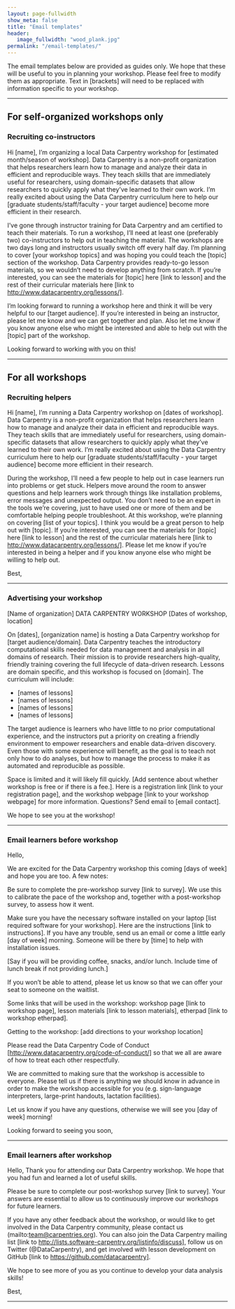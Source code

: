 ```yaml
---
layout: page-fullwidth
show_meta: false
title: "Email templates"
header:
   image_fullwidth: "wood_plank.jpg"
permalink: "/email-templates/"
---
```


The email templates below are provided as guides only. We hope that these will be useful to you in planning your workshop. Please feel free to modify them as appropriate. Text in [brackets] will need to be replaced with information specific to your workshop.

____________________________________________________________________________

## For self-organized workshops only

### Recruiting co-instructors

Hi [name],
I’m organizing a local Data Carpentry workshop for [estimated month/season of workshop]. Data Carpentry is a non-profit organization that helps researchers learn how to manage and analyze their data in efficient and reproducible ways. They teach skills that are immediately useful for researchers, using domain-specific datasets that allow researchers to quickly apply what they’ve learned to their own work. I’m really excited about using the Data Carpentry curriculum here to help our [graduate students/staff/faculty - your target audience] become more efficient in their research.

I’ve gone through instructor training for Data Carpentry and am certified to teach their materials. To run a workshop, I’ll need at least one (preferably two) co-instructors to help out in teaching the material. The workshops are two days long and instructors usually switch off every half day. I’m planning to cover [your workshop topics] and was hoping you could teach the [topic] section of the workshop. Data Carpentry provides ready-to-go lesson materials, so we wouldn’t need to develop anything from scratch. If you’re interested, you can see the materials for [topic] here [link to lesson] and the rest of their curricular materials here [link to http://www.datacarpentry.org/lessons/].  

I’m looking forward to running a workshop here and think it will be very helpful to our [target audience]. If you’re interested in being an instructor, please let me know and we can get together and plan. Also let me know if you know anyone else who might be interested and able to help out with the [topic] part of the workshop.

Looking forward to working with you on this!


____________________________________________________________________________

## For all workshops

### Recruiting helpers

Hi [name],
I’m running a Data Carpentry workshop on [dates of workshop]. Data Carpentry is a non-profit organization that helps researchers learn how to manage and analyze their data in efficient and reproducible ways. They teach skills that are immediately useful for researchers, using domain-specific datasets that allow researchers to quickly apply what they’ve learned to their own work. I’m really excited about using the Data Carpentry curriculum here to help our [graduate students/staff/faculty - your target audience] become more efficient in their research.

During the workshop, I’ll need a few people to help out in case learners run into problems or get stuck. Helpers move around the room to answer questions and help learners work through things like installation problems, error messages and unexpected output. You don’t need to be an expert in the tools we’re covering, just to have used one or more of them and be comfortable helping people troubleshoot. At this workshop, we’re planning on covering [list of your topics]. I think you would be a great person to help out with [topic]. If you’re interested, you can see the materials for [topic] here [link to lesson] and the rest of the curricular materials here [link to http://www.datacarpentry.org/lessons/]. Please let me know if you’re interested in being a helper and if you know anyone else who might be willing to help out.

Best,

____________________________________________________________________________

### Advertising your workshop  

[Name of organization] DATA CARPENTRY WORKSHOP
[Dates of workshop, location] 

On [dates], [organization name] is hosting a Data Carpentry workshop for [target audience/domain]. Data Carpentry teaches the introductory computational skills needed for data management and analysis in all domains of research. Their mission is to provide researchers high-quality, friendly training covering the full lifecycle of data-driven research. Lessons are domain specific, and this workshop is focused on [domain]. The curriculum will include:

- [names of lessons]
- [names of lessons]
- [names of lessons]
- [names of lessons]

The target audience is learners who have little to no prior computational experience, and the instructors put a priority on creating a friendly environment to empower researchers and enable data-driven discovery. Even those with some experience will benefit, as the goal is to teach not only how to do analyses, but how to manage the process to make it as automated and reproducible as possible.

Space is limited and it will likely fill quickly. [Add sentence about whether workshop is free or if there is a fee.]. Here is a registration link [link to your registration page], and the workshop webpage [link to your workshop webpage] for more information. Questions? Send email to [email contact].

We hope to see you at the workshop!

____________________________________________________________________________
 

### Email learners before workshop   

Hello,  

We are excited for the Data Carpentry workshop this coming [days of week] and hope you are too. A few notes:  

Be sure to complete the pre-workshop survey [link to survey]. We use this to calibrate the pace of the workshop and, together with a post-workshop survey, to assess how it went.  

Make sure you have the necessary software installed on your laptop [list required software for your workshop]. Here are the instructions [link to instructions]. If you have any trouble, send us an email or come a little early [day of week] morning. Someone will be there by [time] to help with installation issues.  

[Say if you will be providing coffee, snacks, and/or lunch. Include time of lunch break if not providing lunch.] 

If you won’t be able to attend, please let us know so that we can offer your seat to someone on the waitlist. 

Some links that will be used in the workshop: workshop page [link to workshop page], lesson materials [link to lesson materials], etherpad [link to workshop etherpad].  

Getting to the workshop: [add directions to your workshop location]  

Please read the Data Carpentry Code of Conduct [http://www.datacarpentry.org/code-of-conduct/] so that we all are aware of how to treat each other respectfully.  

We are committed to making sure that the workshop is accessible to everyone. Please tell us if there is anything we should know in advance in order to make the workshop accessible for you (e.g. sign-language interpreters, large-print handouts, lactation facilities).

Let us know if you have any questions, otherwise we will see you [day of week] morning!  

Looking forward to seeing you soon,  

____________________________________________________________________________


### Email learners after workshop  

Hello,
Thank you for attending our Data Carpentry workshop. We hope that you had fun and learned a lot of useful skills. 

Please be sure to complete our post-workshop survey [link to survey]. Your answers are essential to allow us to continuously improve our workshops for future learners. 

If you have any other feedback about the workshop, or would like to get involved in the Data Carpentry community, please contact us (mailto:team@carpentries.org). You can also join the Data Carpentry mailing list [link to http://lists.software-carpentry.org/listinfo/discuss], follow us on Twitter (@DataCarpentry), and get involved with lesson development on GitHub [link to https://github.com/datacarpentry]. 

We hope to see more of you as you continue to develop your data analysis skills!

Best, 

____________________________________________________________________________

